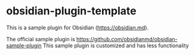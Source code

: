 # obsidian-plugin-template

This is a sample plugin for Obsidian (https://obsidian.md).

The official sample plugin is https://github.com/obsidianmd/obsidian-sample-plugin
This sample plugin is customized and has less functionality
